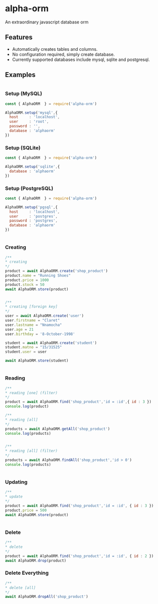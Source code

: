 # alpha-orm
An extraordinary javascript database orm

## Features
* Automatically creates tables and columns.
* No configuration required, simply create database.
* Currently supported databases include mysql, sqlite and postgresql.


## Examples
#
### Setup (MySQL)
```javascript
const { AlphaORM  } = require('alpha-orm')

AlphaORM.setup('mysql',{
  host     : 'localhost',
  user     : 'root',
  password : '',
  database : 'alphaorm'
})
```

### Setup (SQLite)
```javascript
const { AlphaORM  } = require('alpha-orm')

AlphaORM.setup('sqlite',{
  database : 'alphaorm'
})
```

### Setup (PostgreSQL)
```javascript
const { AlphaORM  } = require('alpha-orm')

AlphaORM.setup('pgsql',{
  host     : 'localhost',
  user     : 'postgres',
  password : 'postgres',
  database : 'alphaorm'
})
```
#
#
### Creating
```javascript
/**
* creating
*/
product = await AlphaORM.create('shop_product')
product.name = "Running Shoes" 
product.price = 1000
product.stock = 50
await AlphaORM.store(product)


/**
* creating [foreign key]
*/
user = await AlphaORM.create('user')
user.firstname = "Claret"
user.lastname = "Nnamocha"
user.age = 21
user.birthday = '8-October-1998'

student = await AlphaORM.create('student')
student.matno = "15/31525"
student.user = user

await AlphaORM.store(student)
```
#
### Reading
```javascript
/**
* reading [one] (filter)
*/
product = await AlphaORM.find('shop_product','id = :id',{ id : 3 })
console.log(product)

/**
* reading [all]
*/
products = await AlphaORM.getAll('shop_product')
console.log(products)


/**
* reading [all] (filter)
*/
products = await AlphaORM.findAll('shop_product','id > 0')
console.log(products)
```
#
### Updating

```javascript
/**
* update
*/
product = await AlphaORM.find('shop_product','id = :id', { id : 3 })
product.price = 500
await AlphaORM.store(product)
```
#
### Delete
```javascript
/**
* delete
*/
product = await AlphaORM.find('shop_product','id = :id', { id : 2 })
await AlphaORM.drop(product)
```
### Delete Everything
```javascript
/**
* delete [all]
*/
await AlphaORM.dropAll('shop_product')
```